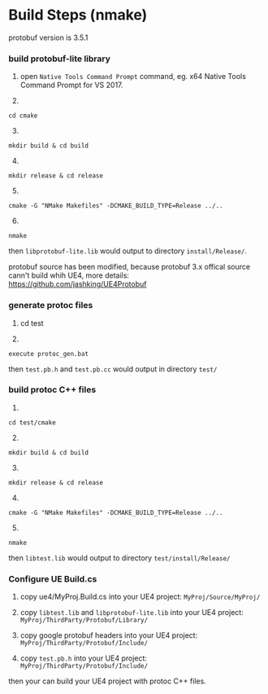 # Build Steps (nmake)

protobuf version is 3.5.1

### build protobuf-lite library

1. open `Native Tools Command Prompt` command, eg. x64 Native Tools Command Prompt for VS 2017.

2.

    cd cmake
3.

    mkdir build & cd build
4.

    mkdir release & cd release
5.

    cmake -G "NMake Makefiles" -DCMAKE_BUILD_TYPE=Release ../..
6.

    nmake

then `libprotobuf-lite.lib` would output to directory `install/Release/`.

protobuf source has been modified, because protobuf 3.x offical source cann't build whih UE4, more details: https://github.com/jashking/UE4Protobuf


### generate protoc files

1.
    cd test

2.

    execute protoc_gen.bat

then `test.pb.h` and `test.pb.cc` would output in directory `test/`

### build protoc C++ files

1.

    cd test/cmake
    
2.

    mkdir build & cd build
3.

    mkdir release & cd release
4.

    cmake -G "NMake Makefiles" -DCMAKE_BUILD_TYPE=Release ../..
    
5.

    nmake

then `libtest.lib` would output to directory `test/install/Release/`

### Configure UE Build.cs

1. copy ue4/MyProj.Build.cs into your UE4 project: `MyProj/Source/MyProj/`

2. copy `libtest.lib` and `libprotobuf-lite.lib` into your UE4 project: `MyProj/ThirdParty/Protobuf/Library/`

3. copy google protobuf headers into your UE4 project: `MyProj/ThirdParty/Protobuf/Include/`

4. copy `test.pb.h` into your UE4 project: `MyProj/ThirdParty/Protobuf/Include/`

then your can build your UE4 project with protoc C++ files.

